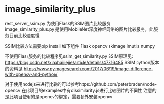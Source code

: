 # image_similarity_plus

rest_server_ssim.py 为使用Flask的SSIM图片比较服务
image_similarity_plus.py 是使用MobileNet深度神经网络的图片比较服务，此服务目前比较速度慢

SSIM比较方法需要pip install 如下组件
Flask
opencv
skimage
imutils
numpy

不使用Flask服务的比较程序见ssim_get_similarity.py
SSIM原理见:
https://blog.csdn.net/xiaohaijiejie/article/details/47816485
SSIM python版本的资料见
https://www.pyimagesearch.com/2017/06/19/image-difference-with-opencv-and-python/

对于使用nodejs来进行比较的可以参考https://github.com/peterbraden/node-opencv
在此项目的examples中有dissimilarity.js进行比较图片的不同性
注意的是此项目使用的是opencv的绑定，需要额外安装opencv


